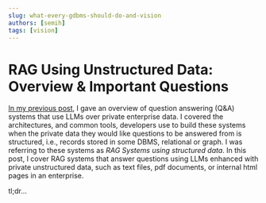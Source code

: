 ```yaml
---
slug: what-every-gdbms-should-do-and-vision
authors: [semih]
tags: [vision]
---
```


# RAG Using Unstructured Data: Overview & Important Questions

[In my previous post](https://kuzudb.com/docusaurus/blog/llms-graphs-part-1), I gave an overview of question answering (Q&A) systems that use LLMs
over private enterprise data. I covered the architectures, and common tools, developers
use to build these systems when the private data they would like questions to be answered from
is structured, i.e., records stored in some DBMS, relational or graph. I was referring to
these systems as *RAG Systems using structured data*. In this post, I cover RAG systems that
answer questions using LLMs enhanced with private unstructured data, such as text files,
pdf documents, or internal html pages in an enterprise.

tl;dr...

